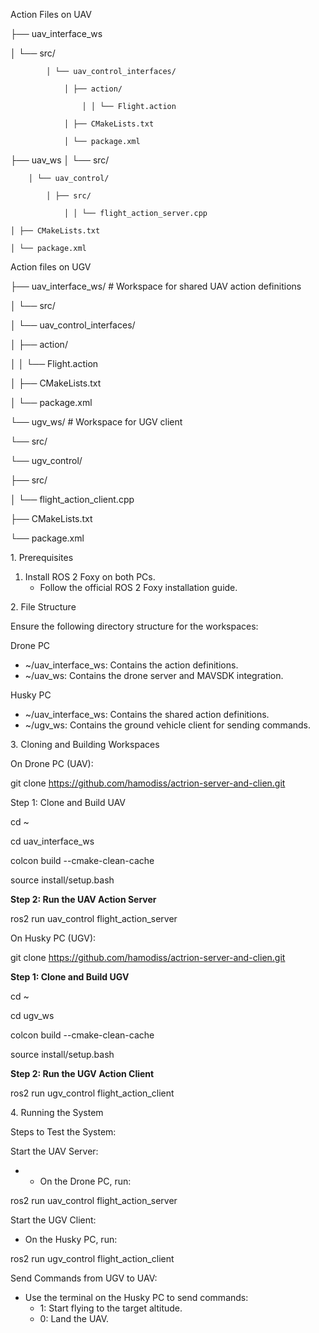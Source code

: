 Action Files on UAV

├── uav_interface_ws

│     └── src/

            │ └── uav_control_interfaces/

                │ ├── action/

                    │ │ └── Flight.action

                │ ├── CMakeLists.txt

                │ └── package.xml

  ├── uav_ws
    │ └── src/

        │ └── uav_control/

            │ ├── src/

                │ │ └── flight_action_server.cpp

    │ ├── CMakeLists.txt

    │ └── package.xml

Action files on UGV

├── uav_interface_ws/ # Workspace for shared UAV action definitions

│ └── src/

│ └── uav_control_interfaces/

│ ├── action/

│ │ └── Flight.action

│ ├── CMakeLists.txt

│ └── package.xml

└── ugv_ws/ # Workspace for UGV client

└── src/

└── ugv_control/

├── src/

│ └── flight_action_client.cpp

├── CMakeLists.txt

└── package.xml

1\. Prerequisites

1. Install ROS 2 Foxy on both PCs.
    - Follow the official ROS 2 Foxy installation guide.

2\. File Structure

Ensure the following directory structure for the workspaces:

Drone PC

- ~/uav_interface_ws: Contains the action definitions.
- ~/uav_ws: Contains the drone server and MAVSDK integration.

Husky PC

- ~/uav_interface_ws: Contains the shared action definitions.
- ~/ugv_ws: Contains the ground vehicle client for sending commands.

3\. Cloning and Building Workspaces

On Drone PC (UAV):

git clone <https://github.com/hamodiss/actrion-server-and-clien.git>

Step 1: Clone and Build UAV

cd ~

cd uav_interface_ws

colcon build --cmake-clean-cache

source install/setup.bash

**Step 2: Run the UAV Action Server**

ros2 run uav_control flight_action_server

On Husky PC (UGV):

git clone <https://github.com/hamodiss/actrion-server-and-clien.git>

**Step 1: Clone and Build UGV**

cd ~

cd ugv_ws

colcon build --cmake-clean-cache

source install/setup.bash

**Step 2: Run the UGV Action Client**

ros2 run ugv_control flight_action_client

4\. Running the System

Steps to Test the System:

Start the UAV Server:

- - On the Drone PC, run:

ros2 run uav_control flight_action_server

Start the UGV Client:

- On the Husky PC, run:

ros2 run ugv_control flight_action_client

Send Commands from UGV to UAV:

- Use the terminal on the Husky PC to send commands:
  - 1: Start flying to the target altitude.
  - 0: Land the UAV.

